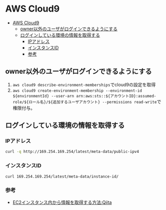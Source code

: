 # AWS Cloud9

- [AWS Cloud9](#aws-cloud9)
  - [owner以外のユーザがログインできるようにする](#owner以外のユーザがログインできるようにする)
  - [ログインしている環境の情報を取得する](#ログインしている環境の情報を取得する)
    - [IPアドレス](#ipアドレス)
    - [インスタンスID](#インスタンスid)
    - [参考](#参考)

## owner以外のユーザがログインできるようにする

1. ```aws cloud9 describe-environment-memberships```でcloud9の設定を取得
2. ```aws cloud9 create-environment-membership --environment-id ${environmentId} --user-arn arn:aws:sts::${アカウントID}:assumed-role/${ロール名}/${追加するユーザアカウント} --permissions read-write```で権限付与。

## ログインしている環境の情報を取得する

### IPアドレス

``` bash
curl -q http://169.254.169.254/latest/meta-data/public-ipv4
```

### インスタンスID

``` bash
curl 169.254.169.254/latest/meta-data/instance-id/
```

### 参考

- [EC2インスタンス内から情報を取得する方法:Qiita](https://qiita.com/akikinyan/items/c6be02e1d48de46fca53)